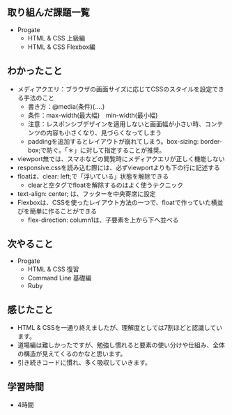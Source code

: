 ## 取り組んだ課題一覧
- Progate
  - HTML & CSS 上級編
  - HTML & CSS Flexbox編
## わかったこと
- メディアクエリ：ブラウザの画面サイズに応じてCSSのスタイルを設定できる手法のこと
  - 書き方：@media(条件){....}
  - 条件：max-width(最大幅)　min-width(最小幅)
  - 注意：レスポンシブデザインを適用しないと画面幅が小さい時、コンテンツの内容も小さくなり、見づらくなってしまう
  - paddingを追加するとレイアウトが崩れてしまう。box-sizing: border-box;で防ぐ。「＊」に対して指定することが推奨。
- viewport無では、スマホなどの閲覧時にメディアクエリが正しく機能しない
- responsive.cssを読み込む際には、必ずviewportよりも下の行に記述する
- floatは、clear: left;で「浮いている」状態を解除できる
  - clearと空タグでfloatを解除するのはよく使うテクニック
- text-align: center; は、フッターを中央寄席に設定
- Flexboxは、CSSを使ったレイアウト方法の一つで、floatで作っていた横並びを簡単に作ることができる
  - flex-direction: column1は、子要素を上から下へ並べる
## 次やること
- Progate
  - HTML & CSS 復習
  - Command Line 基礎編
  - Ruby
## 感じたこと
- HTML & CSSを一通り終えましたが、理解度としては7割ほどと認識しています。
- 道場編は難しかったですが、勉強し慣れると要素の使い分けや仕組み、全体の構造が見えてくるのかなと思います。
- 引き続きコードに慣れ、多く吸収していきます。
## 学習時間
- 4時間
